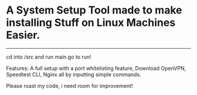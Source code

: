 # A System Setup Tool made to make installing Stuff on Linux Machines Easier.

---
cd into /src and run main.go to run! 

Features: A full setup with a port whitelisting feature, Download OpenVPN, Speedtest CLI, Nginx all by inputting simple commands.

Please roast my code, i need room for improvement!